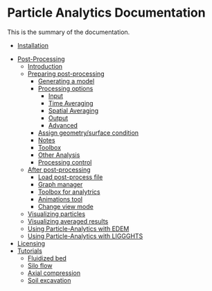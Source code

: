 # Particle Analytics Documentation

This is the summary of the documentation.

* [Installation](manual/installation.md)
<!-- * [Pre-Processing](manual/pre.md) -->
  <!-- * [Introduction](manual/pre/introduction.md) -->
  <!-- * [Settings](manual/pre/settings.md) -->
* [Post-Processing](manual/post.md)
  * [Introduction](manual/post/introduction.md)
  * [Preparing post-processing](manual/post/post_preprocessing.md)
    * [Generating a model](manual/post/post_generating_a_model.md)
    * [Processing options](manual/post/post_processing_options.md)
      * [Input](manual/post/post_processing_options_frame1.md)
      * [Time Averaging](manual/post/post_processing_options_frame2.md)
      * [Spatial Averaging](manual/post/post_processing_options_frame3.md)
      * [Output](manual/post/post_processing_options_frame4.md)
      * [Advanced](manual/post/post_processing_options_frame5.md)
    * [Assign geometry/surface condition](manual/post/post_assign_geo_and_conditions.md)
    * [Notes](manual/post/post_notes.md)
    * [Toolbox](manual/post/post_toolbox.md)
    * [Other Analysis](manual/post/other_analysis.md)
    * [Processing control](manual/post/post_processing_control.md)
  * [After post-processing](manual/post/post_postprocessing.md)
    * [Load post-process file](manual/post/post_load_results.md)
    * [Graph manager](manual/post/post_graph_manager.md)
    * [Toolbox for analytrics](manual/post/post_toolbox_analytics.md)
    * [Animations tool](manual/post/post_animations.md)
    * [Change view mode](manual/post/post_view_modes.md)
  * [Visualizing particles](manual/post/post_view_particles.md)
  * [Visualizing averaged results](manual/post/post_view_coarse_graining.md)
  * [Using Particle-Analytics with EDEM](manual/post/post_edem.md)
  * [Using Particle-Analytics with LIGGGHTS](manual/post/post_liggghts.md)
* [Licensing](Licensing.md)
* [Tutorials](tutorials.md)
  * [Fluidized bed](tutorial1/fluidized_bed.md)
  * [Silo flow](tutorial2/silo_flow.md)
  * [Axial compression](tutorial3/uniaxial_compression_test.md)
  * [Soil excavation](tutorial4/bucket_excavator_digging.md)

